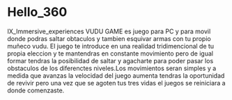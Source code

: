 # Hello_360
IX_Immersive_experiences
VUDU GAME es juego para PC y para movil donde podras saltar obtaculos y tambien esquivar armas con tu propio muñeco vudu. El juego te introduce en una realidad tridimencional de tu propia eleccion y te mantendras en constante movimiento pero de igual formar tendras la posibilidad de saltar y agacharte para poder pasar los obstaculos de los diferenctes niveles.Los movimientos seran simples y a medida que avanzas la velocidad del juego aumenta tendras la oportunidad de revivir pero una vez que se agoten tus tres vidas el juegos se reiniciara a donde comenzaste.
